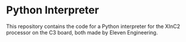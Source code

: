 # Python Interpreter

This repository contains the code for a Python interpreter for the XInC2 processor on the C3 board, both made by Eleven Engineering.
